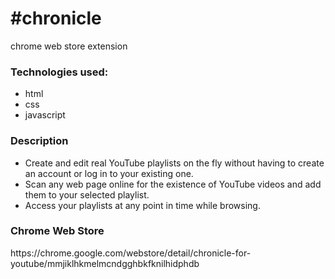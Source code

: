 <h1>#chronicle</h1>
<p>chrome web store extension</p>

<h3>Technologies used:</h3>

<ul>
	<li>html</li>
	<li>css</li>
	<li>javascript</li>
</ul>

<h3>Description</h3>

<ul>
	<li>Create and edit real YouTube playlists on the fly without having to create an account or log in to your existing one.</li>
	<li>Scan any web page online for the existence of YouTube videos and add them to your selected playlist.</li>
	<li>Access your playlists at any point in time while browsing.</li>
</ul>

<h3>Chrome Web Store</h3>

<p>https://chrome.google.com/webstore/detail/chronicle-for-youtube/mmjiklhkmelmcndgghbkfknilhidphdb</p>